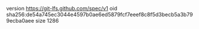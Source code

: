 version https://git-lfs.github.com/spec/v1
oid sha256:de54a745ec3044e4597b0ae6ed5879fcf7eeef8c8f5d3becb5a3b799ecba0aee
size 1286
